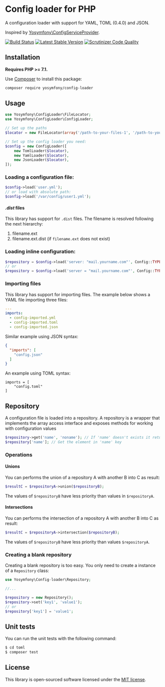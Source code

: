 Config loader for PHP
=====================

A configuration loader with support for YAML, TOML (0.4.0) and JSON.

Inspired by [Yosymfony\ConfigServiceProvider](https://github.com/yosymfony/ConfigServiceProvider).

[![Build Status](https://travis-ci.org/yosymfony/Config-loader.png?branch=master)](https://travis-ci.org/yosymfony/Config-loader)
[![Latest Stable Version](https://poser.pugx.org/yosymfony/config-loader/v/stable.png)](https://packagist.org/packages/yosymfony/config-loader)
[![Scrutinizer Code Quality](https://scrutinizer-ci.com/g/yosymfony/Config-loader/badges/quality-score.png?b=master)](https://scrutinizer-ci.com/g/yosymfony/Config-loader/?branch=master)

Installation
------------

**Requires PHP >= 7.1.**

Use [Composer](http://getcomposer.org/) to install this package:

```bash
composer require yosymfony/config-loader
```

Usage
-----

```php
use Yosymfony\ConfigLoader\FileLocator;
use Yosymfony\ConfigLoader\ConfigLoader;

// Set up the paths
$locator = new FileLocator(array('/path-to-your-files-1', '/path-to-your-files-2'));

// Set up the config loader you need:
$config = new ConfigLoader([
    new TomlLoader($locator),
    new YamlLoader($locator),
    new JsonLoader($locator),
]);
```

### Loading a configuration file:

```php
$config->load('user.yml');
// or load with absolute path:
$config->load('/var/config/user1.yml');
```

#### *.dist* files

This library has support for `.dist` files. The filename is resolved following the next hierarchy:

1. filename.ext
2. filename.ext.dist (if `filename.ext` does not exist)

### Loading inline configuration:

```php    
$repository = $config->load('server: "mail.yourname.com"', Config::TYPE_YAML);
// or
$repository = $config->load('server = "mail.yourname.com"', Config::TYPE_TOML);
```

### Importing files

This library has support for importing files.
The example below shows a YAML file importing three files:

```yaml
---
imports:
  - config-imported.yml
  - config-imported.toml
  - config-imported.json
```

Similar example using JSON syntax:

```json
{
  "imports": [
    "config.json"
  ]
}
```

An example using TOML syntax:

```
imports = [
    "config.toml"
]
```

Repository
----------

A configuration file is loaded into a repository. A repository is a wrapper
that implements the array access interface and exposes methods for working
with configuration values

```php
$repository->get('name', 'noname'); // If 'name' doesn't exists it returns 'noname'
$repository['name']; // Get the element in 'name' key
```

### Operations

#### Unions

You can performs the union of a repository A with another B into C as result:

```php
$resultC = $repositoryA->union($repositoryB);
```

The values of `$repositoryB` have less priority than values in `$repositoryA`.

#### Intersections

You can performs the intersection of a repository A with another B into C as result:
```php
$resultC = $repositoryA->intersection($repositoryB);
```

The values of `$repositoryB` have less priority than values `$repositoryA`.

### Creating a blank repository

Creating a blank repository is too easy. You only need to create a instance of
a `Repository` class:

```php
use Yosymfony\Config-loader\Repository;

//...

$repository = new Repository();
$repository->set('key1', 'value1');
// or
$repository['key1'] = 'value1';
```

Unit tests
----------

You can run the unit tests with the following command:

```bash
$ cd toml
$ composer test
```

## License

This library is open-sourced software licensed under the
[MIT license](http://opensource.org/licenses/MIT).
